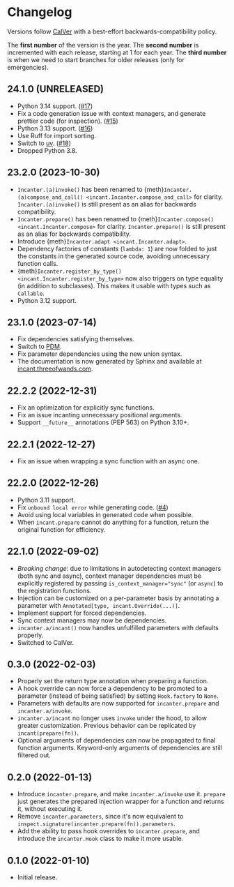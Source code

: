 # Changelog

Versions follow [CalVer](https://calver.org) with a best-effort backwards-compatibility policy.

The **first number** of the version is the year.
The **second number** is incremented with each release, starting at 1 for each year.
The **third number** is when we need to start branches for older releases (only for emergencies).

## 24.1.0 (UNRELEASED)

- Python 3.14 support.
  ([#17](https://github.com/Tinche/incant/pull/17))
- Fix a code generation issue with context managers, and generate prettier code (for inspection).
  ([#15](https://github.com/Tinche/incant/pull/15))
- Python 3.13 support.
  ([#16](https://github.com/Tinche/incant/pull/16))
- Use Ruff for import sorting.
- Switch to [uv](https://docs.astral.sh/uv/).
  ([#18](https://github.com/Tinche/incant/pull/18))
- Dropped Python 3.8.

## 23.2.0 (2023-10-30)

- `Incanter.(a)invoke()` has been renamed to {meth}`Incanter.(a)compose_and_call() <incant.Incanter.compose_and_call>` for clarity.
  `Incanter.(a)invoke()` is still present as an alias for backwards compatibility.
- `Incanter.prepare()` has been renamed to {meth}`Incanter.compose() <incant.Incanter.compose>` for clarity.
  `Incanter.prepare()` is still present as an alias for backwards compatibility.
- Introduce {meth}`Incanter.adapt <incant.Incanter.adapt>`.
- Dependency factories of constants (`lambda: 1`) are now folded to just the constants in the generated source code, avoiding unnecessary function calls.
- {meth}`Incanter.register_by_type() <incant.Incanter.register_by_type>` now also triggers on type equality (in addition to subclasses).
  This makes it usable with types such as `Callable`.
- Python 3.12 support.

## 23.1.0 (2023-07-14)

- Fix dependencies satisfying themselves.
- Switch to [PDM](https://pdm.fming.dev/latest/).
- Fix parameter dependencies using the new union syntax.
- The documentation is now generated by Sphinx and available at [incant.threeofwands.com](https://incant.threeofwands.com).

## 22.2.2 (2022-12-31)

- Fix an optimization for explicitly sync functions.
- Fix an issue incanting unnecessary positional arguments.
- Support `__future__` annotations (PEP 563) on Python 3.10+.

## 22.2.1 (2022-12-27)

- Fix an issue when wrapping a sync function with an async one.

## 22.2.0 (2022-12-26)

- Python 3.11 support.
- Fix `unbound local error` while generating code.
  ([#4](https://github.com/Tinche/incant/issues/4))
- Avoid using local variables in generated code when possible.
- When `incant.prepare` cannot do anything for a function, return the original function for efficiency.

## 22.1.0 (2022-09-02)

- _Breaking change_: due to limitations in autodetecting context managers (both sync and async), context manager dependencies must be explicitly registered by passing `is_context_manager="sync"` (or `async`) to the registration functions.
- Injection can be customized on a per-parameter basis by annotating a parameter with `Annotated[type, incant.Override(...)]`.
- Implement support for forced dependencies.
- Sync context managers may now be dependencies.
- `incanter.a/incant()` now handles unfulfilled parameters with defaults properly.
- Switched to CalVer.

## 0.3.0 (2022-02-03)

- Properly set the return type annotation when preparing a function.
- A hook override can now force a dependency to be promoted to a parameter (instead of being satisfied) by setting `Hook.factory` to `None`.
- Parameters with defaults are now supported for `incanter.prepare` and `incanter.a/invoke`.
- `incanter.a/incant` no longer uses `invoke` under the hood, to allow greater customization. Previous behavior can be replicated by `incant(prepare(fn))`.
- Optional arguments of dependencies can now be propagated to final function arguments. Keyword-only arguments of dependencies are still filtered out.

## 0.2.0 (2022-01-13)

- Introduce `incanter.prepare`, and make `incanter.a/invoke` use it. `prepare` just generates the prepared injection wrapper for a function and returns it, without executing it.
- Remove `incanter.parameters`, since it's now equivalent to `inspect.signature(incanter.prepare(fn)).parameters`.
- Add the ability to pass hook overrides to `incanter.prepare`, and introduce the `incanter.Hook` class to make it more usable.

## 0.1.0 (2022-01-10)

- Initial release.
